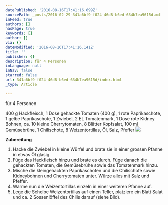 ```yaml
---
datePublished: '2016-08-16T17:41:16.699Z'
sourcePath: _posts/2016-02-29-341a6bf9-f024-46d8-b6ed-634b7ea9615d.md
inFeed: true
authors: []
hasPage: true
keywords: []
author: []
via: {}
dateModified: '2016-08-16T17:41:16.141Z'
title: ''
publisher: {}
description: für 4 Personen
inLanguage: null
inNav: false
starred: false
url: 341a6bf9-f024-46d8-b6ed-634b7ea9615d/index.html
_type: Article

---
```

für 4 Personen

400 g Hackfleisch, 1 Dose gehackte Tomaten (400 g), 1 rote Paprikaschote, 1 gelbe Paprikaschote, 1 Zwiebel, 2 EL Tomatenmark, 1 Dose rote Kidney Bohnen, ca. 10 kleine Cherrytomaten, 8 Blätter Kopfsalat, 100 ml Gemüsebrühe, 1 Chilischote, 8 Weizentortillas, Öl, Salz, Pfeffer
![](https://s3-us-west-2.amazonaws.com/the-grid-img/p/660418ab3b0845133cfea818a3af73219f59805c.jpg)

**Zubereitung**

1. Hacke die Zwiebel in kleine Würfel und brate sie in einer grossen Pfanne in etwas Öl glasig.
2. Füge das Hackfleisch hinzu und brate es durch. Füge danach die gehackten Tomaten, die Gemüsebrühe sowie das Tomatenmark hinzu.
3. Mische die kleingehackten Paprikaschoten und die Chilischote sowie Kidneybohnen und Cherrytomaten unter. Würze alles mit Salz und Pfeffer.
4. Wärme nun die Weizentortillas einzeln in einer weiteren Pfanne auf.
5. Lege die Scheibe Weizentortillas auf einen Teller, platziere ein Blatt Salat und ca. 2 Sossenlöffel des Chilis darauf (siehe Bild).
